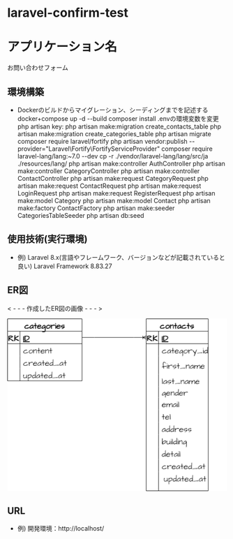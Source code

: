 # laravel-confirm-test
# アプリケーション名
お問い合わせフォーム
## 環境構築
- Dockerのビルドからマイグレーション、シーディングまでを記述する
docker+compose up -d --build 
composer install
.envの環境変数を変更
php artisan key:
php artisan make:migration create_contacts_table
php artisan make:migration create_categories_table
php artisan migrate
composer require laravel/fortify
php artisan vendor:publish --provider="Laravel\Fortify\FortifyServiceProvider"
composer require laravel-lang/lang:~7.0 --dev
cp -r ./vendor/laravel-lang/lang/src/ja ./resources/lang/
php artisan make:controller AuthController
php artisan make:controller CategoryController
php artisan make:controller ContactController
php artisan make:request CategoryRequest
php artisan make:request ContactRequest
php artisan make:request LoginRequest
php artisan make:request RegisterRequest
php artisan make:model Category
php artisan make:model Contact
php artisan make:factory ContactFactory
php artisan make:seeder CategoriesTableSeeder
php artisan db:seed




## 使用技術(実行環境)
- 例) Laravel 8.x(言語やフレームワーク、バージョンなどが記載されていると良い)
Laravel Framework 8.83.27
## ER図
< - - - 作成したER図の画像 - - - >

![alt text](.drawio.png)

## URL
- 例) 開発環境：http://localhost/